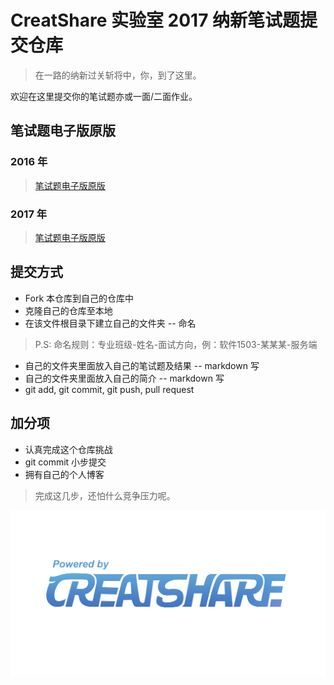 # CreatShare 实验室 2017 纳新笔试题提交仓库

> 在一路的纳新过关斩将中，你，到了这里。

欢迎在这里提交你的笔试题亦或一面/二面作业。

## 笔试题电子版原版

### 2016 年

> [笔试题电子版原版](./2015-6th/examination.md)

### 2017 年

> [笔试题电子版原版](./examination.md)

## 提交方式

* Fork 本仓库到自己的仓库中
* 克隆自己的仓库至本地
* 在该文件根目录下建立自己的文件夹 -- 命名

> P.S: 命名规则：专业班级-姓名-面试方向，例：软件1503-某某某-服务端

* 自己的文件夹里面放入自己的笔试题及结果 -- markdown 写
* 自己的文件夹里面放入自己的简介 -- markdown 写
* git add, git commit, git push, pull request

## 加分项

* 认真完成这个仓库挑战
* git commit 小步提交
* 拥有自己的个人博客

> 完成这几步，还怕什么竞争压力呢。

![CreatShare](./CreatShare-logo-powerby.png)
